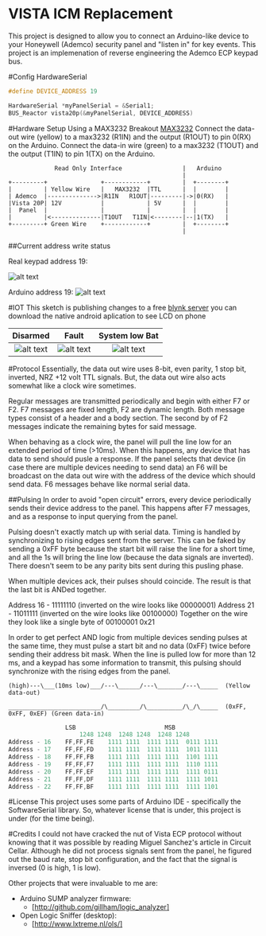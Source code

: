 # VISTA ICM Replacement
This project is designed to allow you to connect an Arduino-like device to your Honeywell (Ademco) security panel and "listen in" for key events.  This project is an implemenation of reverse engineering the Ademco ECP keypad bus.


#Config HardwareSerial
```c
#define DEVICE_ADDRESS 19

HardwareSerial *myPanelSerial = &Serial1;
BUS_Reactor vista20p(&myPanelSerial, DEVICE_ADDRESS)
```

#Hardware Setup 
Using a MAX3232 Breakout [MAX3232](https://www.sparkfun.com/products/11189)
Connect the data-out wire (yellow) to a max3232 (R1IN) and the output (R1OUT) to pin 0(RX) on the Arduino. 
Connect the data-in wire (green) to a max3232 (T1OUT) and the output (T1IN) to pin 1(TX) on the Arduino. 

                 Read Only Interface                 |   Arduino    
                                                     |             
    +---------+               +------------+         |  +--------+ 
    |         | Yellow Wire   |   MAX3232  |TTL      |  |        | 
    | Ademco  |-------------->|R1IN   R1OUT|---------|->|0(RX)   | 
    |Vista 20P| 12V           |            | 5V      |  |        | 
    |  Panel  |               |            |         |  |        | 
    |         |<--------------|T1OUT   T1IN|<--------|--|1(TX)   | 
    +---------+ Green Wire    +------------+         |  +--------+ 
                                                     |             
                    

##Current address write status

Real keypad address 19:
 
![alt text](https://raw.githubusercontent.com/matlock08/homesecurity/master/docs/panelKeypad19OK.png "Keypad addr 19")

Arduino address 19: 
![alt text](https://raw.githubusercontent.com/matlock08/homesecurity/master/docs/arduinoKeypad19OK.png "Arduino addr 19")

#IOT
This sketch is publishing changes to a free [blynk server](http://www.blynk.cc/) you can download the native android aplication to see LCD on phone

Disarmed                   |  Fault                    |  System low Bat 
:-------------------------:|:-------------------------:|:-------------------------:
![alt text](https://raw.githubusercontent.com/matlock08/homesecurity/master/docs/disarmed.png "Disarmed")  |  ![alt text](https://raw.githubusercontent.com/matlock08/homesecurity/master/docs/fault.png "Fault")  |  ![alt text](https://raw.githubusercontent.com/matlock08/homesecurity/master/docs/system_lo_bat.png "System low BAT")  

 

#Protocol
Essentially, the data out wire uses 8-bit, even parity, 1 stop bit, inverted, NRZ +12 volt TTL signals.  But, the data out wire also acts somewhat like a clock wire sometimes.  

Regular messages are transmitted periodically and begin with either F7 or F2.  F7 messages are fixed length, F2 are dynamic length.  Both message types consist of a header and a body section.  The second by of F2 messages indicate the remaining bytes for said message.

When behaving as a clock wire, the panel will pull the line low for an extended period of time (&gt;10ms).  When this happens, any device that has data to send should pusle a response.  If the panel selects that device (in case there are multiple devices needing to send data) an F6 will be broadcast on the data out wire with the address of the device which should send data.  F6 messages behave like normal serial data.


##Pulsing
In order to avoid "open circuit" errors, every device periodically sends their device address to the panel.  This happens after F7 messages, and as a response to input querying from the panel.

Pulsing doesn't exactly match up with serial data.  Timing is handled by synchronizing to rising edges sent from the server.  This can be faked by sending a 0xFF byte because the start bit will raise the line for a short time, and all the 1s will bring the line low (because the data signals are inverted).  There doesn't seem to be any parity bits sent during this pusling phase.

When multiple devices ack, their pulses should coincide.  The result is that the last bit is ANDed together.

Address 16 - 11111110  (inverted on the wire looks like 00000001)
Address 21 - 11011111  (inverted on the wire looks like 00100000)
Together on the wire they look like a single byte of    00100001 0x21

In order to get perfect AND logic from multiple devices sending pulses at the same time, they must pulse a start bit and no data (0xFF) twice before sending their address bit mask.  When the line is pulled low for more than 12 ms, and a keypad has some information to transmit, this pulsing should synchronize with the rising edges from the panel.


    (high)---\___(10ms low)___/---\______/---\_______/---\_____  (Yellow data-out)
    
    __________________________/\_________/\__________/\_/\_____  (0xFF, 0xFF, 0xEF) (Green data-in)

```c
				LSB                         MSB
    				1248 1248  1248 1248  1248 1248
Address - 16    FF,FF,FE	1111 1111  1111 1111  0111 1111
Address - 17	FF,FF,FD	1111 1111  1111 1111  1011 1111
Address - 18	FF,FF,FB	1111 1111  1111 1111  1101 1111
Address - 19	FF,FF,F7	1111 1111  1111 1111  1110 1111 
Address - 20	FF,FF,EF	1111 1111  1111 1111  1111 0111
Address - 21	FF,FF,DF  	1111 1111  1111 1111  1111 1011
Address - 22	FF,FF,BF  	1111 1111  1111 1111  1111 1101
```
#License
This project uses some parts of Arduino IDE - specifically the SoftwareSerial library.  So, whatever license that is under, this project is under (for the time being).

#Credits
I could not have cracked the nut of Vista ECP protocol without knowing that it was possible by reading Miguel Sanchez's article in Circuit Cellar.  Although he did not process signals sent from the panel, he figured out the baud rate, stop bit configuration, and the fact that the signal is inversed (0 is high, 1 is low).

Other projects that were invaluable to me are:

* Arduino SUMP analyzer firmware:
  * [http://github.com/gillham/logic_analyzer]
* Open Logic Sniffer (desktop):
  * [http://www.lxtreme.nl/ols/]
